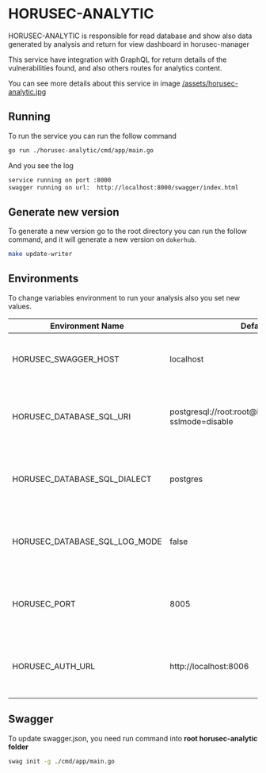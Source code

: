 # HORUSEC-ANALYTIC
HORUSEC-ANALYTIC is responsible for read database and show also data generated by analysis and return for view dashboard in horusec-manager

This service have integration with GraphQL for return details of the vulnerabilities found, and also others routes for analytics content.

You can see more details about this service in image <a href="../assets/horusec-analytic.jpg">/assets/horusec-analytic.jpg</a>

## Running
To run the service you can run the follow command
```bash
go run ./horusec-analytic/cmd/app/main.go
```

And you see the log
```bash
service running on port :8000
swagger running on url:  http://localhost:8000/swagger/index.html
```

## Generate new version
To generate a new version go to the root directory you can run the follow command, and it will generate a new version on `dokerhub`.
```bash
make update-writer
```

## Environments
To change variables environment to run your analysis also you set new values.

| Environment Name                              | Default Value                                                    | Description                                                  |
|-----------------------------------------------|------------------------------------------------------------------|--------------------------------------------------------------|
| HORUSEC_SWAGGER_HOST                          | localhost                                                        | This environment get host to run in swagger                  | 
| HORUSEC_DATABASE_SQL_URI                      | postgresql://root:root@localhost:5432/horusec_db?sslmode=disable | This environment get uri to connect on database POSTGRES     |
| HORUSEC_DATABASE_SQL_DIALECT                  | postgres                                                         | This environment get dialect to connect on database POSTGRES |
| HORUSEC_DATABASE_SQL_LOG_MODE                 | false                                                            | This environment get bool to enable logs on POSTGRES         |
| HORUSEC_PORT                                  | 8005                                                             | This environment get the port that the service will start    |
| HORUSEC_AUTH_URL                              | http://localhost:8006                                            | This environment get horusec url to mount horusec auth url   |

## Swagger
To update swagger.json, you need run command into **root horusec-analytic folder**
```bash
swag init -g ./cmd/app/main.go
```
